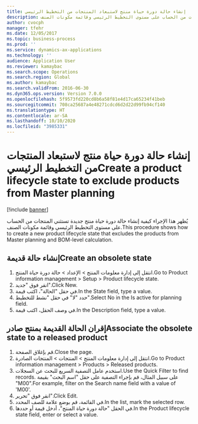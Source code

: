 ```yaml
---
title: إنشاء حالة دورة حياة منتج لاستبعاد المنتجات من التخطيط الرئيسي
description: يُظهر هذا الإجراء كيفية إنشاء حالة دورة حياة منتج جديدة تستثني المنتجات من الحساب على مستوى التخطيط الرئيسي وقائمة مكونات الصنف.
author: cvocph
manager: tfehr
ms.date: 12/05/2017
ms.topic: business-process
ms.prod: ''
ms.service: dynamics-ax-applications
ms.technology: ''
audience: Application User
ms.reviewer: kamaybac
ms.search.scope: Operations
ms.search.region: Global
ms.author: kamaybac
ms.search.validFrom: 2016-06-30
ms.dyn365.ops.version: Version 7.0.0
ms.openlocfilehash: 5f9573fd220cd8b6a58f81e4d17ca65234f41beb
ms.sourcegitcommit: 708ca25687a4e48271cdcd6d2d22d99fb94cf140
ms.translationtype: HT
ms.contentlocale: ar-SA
ms.lasthandoff: 10/10/2020
ms.locfileid: "3985331"
---
```

# <a name="create-a-product-lifecycle-state-to-exclude-products-from-master-planning"></a><span data-ttu-id="fc057-103">إنشاء حالة دورة حياة منتج لاستبعاد المنتجات من التخطيط الرئيسي</span><span class="sxs-lookup"><span data-stu-id="fc057-103">Create a product lifecycle state to exclude products from Master planning</span></span>

[!include [banner](../../includes/banner.md)]

<span data-ttu-id="fc057-104">يُظهر هذا الإجراء كيفية إنشاء حالة دورة حياة منتج جديدة تستثني المنتجات من الحساب على مستوى التخطيط الرئيسي وقائمة مكونات الصنف.</span><span class="sxs-lookup"><span data-stu-id="fc057-104">This procedure shows how to create a new product lifecycle state that excludes the products from Master planning and BOM-level calculation.</span></span>


## <a name="create-an-obsolete-state"></a><span data-ttu-id="fc057-105">إنشاء حالة قديمة</span><span class="sxs-lookup"><span data-stu-id="fc057-105">Create an obsolete state</span></span>
1. <span data-ttu-id="fc057-106">انتقل إلى إدارة معلومات المنتج > الإعداد > حالة دورة حياة المنتج.</span><span class="sxs-lookup"><span data-stu-id="fc057-106">Go to Product information management > Setup > Product lifecycle state.</span></span>
2. <span data-ttu-id="fc057-107">انقر فوق "جديد".</span><span class="sxs-lookup"><span data-stu-id="fc057-107">Click New.</span></span>
3. <span data-ttu-id="fc057-108">في حقل "الحالة"، اكتب قيمة.</span><span class="sxs-lookup"><span data-stu-id="fc057-108">In the State field, type a value.</span></span>
4. <span data-ttu-id="fc057-109">حدد "لا" في حقل "نشط للتخطيط‬".</span><span class="sxs-lookup"><span data-stu-id="fc057-109">Select No in the Is active for planning field.</span></span>
5. <span data-ttu-id="fc057-110">في وصف الحقل، اكتب قيمة.</span><span class="sxs-lookup"><span data-stu-id="fc057-110">In the Description field, type a value.</span></span>

## <a name="associate-the-obsolete-state-to-a-released-product"></a><span data-ttu-id="fc057-111">إقران الحالة القديمة بمنتج صادر</span><span class="sxs-lookup"><span data-stu-id="fc057-111">Associate the obsolete state to a released product</span></span>
1. <span data-ttu-id="fc057-112">قم بإغلاق الصفحة.</span><span class="sxs-lookup"><span data-stu-id="fc057-112">Close the page.</span></span>
2. <span data-ttu-id="fc057-113">انتقل إلى إدارة معلومات المنتج > المنتجات > المنتجات الصادرة.</span><span class="sxs-lookup"><span data-stu-id="fc057-113">Go to Product information management > Products > Released products.</span></span>
3. <span data-ttu-id="fc057-114">استخدم عامل التصفية السريع للبحث عن السجلات.</span><span class="sxs-lookup"><span data-stu-id="fc057-114">Use the Quick Filter to find records.</span></span> <span data-ttu-id="fc057-115">على سبيل المثال، قم بإجراء التصفية على حقل "اسم البحث" بقيمة "M00".</span><span class="sxs-lookup"><span data-stu-id="fc057-115">For example, filter on the Search name field with a value of 'M00'.</span></span>
4. <span data-ttu-id="fc057-116">انقر فوق "تحرير".</span><span class="sxs-lookup"><span data-stu-id="fc057-116">Click Edit.</span></span>
5. <span data-ttu-id="fc057-117">في القائمة، قم بوضع علامة للصف المحدد.</span><span class="sxs-lookup"><span data-stu-id="fc057-117">In the list, mark the selected row.</span></span>
6. <span data-ttu-id="fc057-118">في الحقل "حالة دورة حياة المنتج"، أدخل قيمة أو حددها.</span><span class="sxs-lookup"><span data-stu-id="fc057-118">In the Product lifecycle state field, enter or select a value.</span></span>

